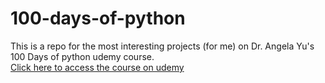 # 100-days-of-python
This is a repo for the most interesting projects (for me) on Dr. Angela Yu's 100 Days of python udemy course.<br>
[Click here to access the course on udemy](https://www.udemy.com/course/100-days-of-code)